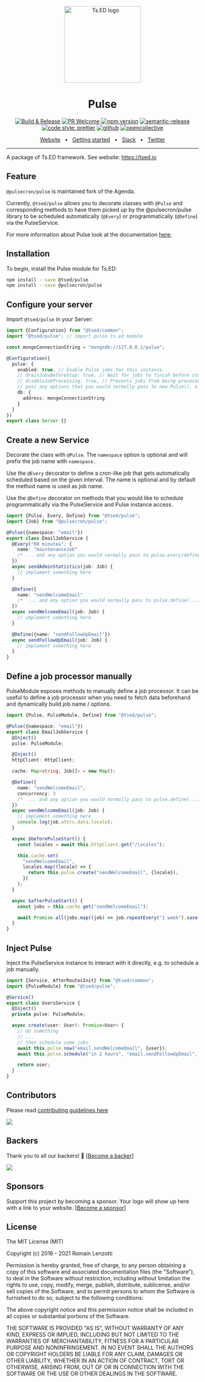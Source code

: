 <p style="text-align: center" align="center">
 <a href="https://tsed.io" target="_blank"><img src="https://tsed.io/tsed-og.png" width="200" alt="Ts.ED logo"/></a>
</p>

<div align="center">

   <h1>Pulse</h1>

[![Build & Release](https://github.com/tsedio/tsed/workflows/Build%20&%20Release/badge.svg)](https://github.com/tsedio/tsed/actions?query=workflow%3A%22Build+%26+Release%22)
[![PR Welcome](https://img.shields.io/badge/PRs-welcome-brightgreen.svg)](https://github.com/tsedio/tsed/blob/master/CONTRIBUTING.md)
[![npm version](https://badge.fury.io/js/%40tsed%2Fcommon.svg)](https://badge.fury.io/js/%40tsed%2Fcommon)
[![semantic-release](https://img.shields.io/badge/%20%20%F0%9F%93%A6%F0%9F%9A%80-semantic--release-e10079.svg)](https://github.com/semantic-release/semantic-release)
[![code style: prettier](https://img.shields.io/badge/code_style-prettier-ff69b4.svg?style=flat-square)](https://github.com/prettier/prettier)
[![github](https://img.shields.io/static/v1?label=Github%20sponsor&message=%E2%9D%A4&logo=GitHub&color=%23fe8e86)](https://github.com/sponsors/romakita)
[![opencollective](https://img.shields.io/static/v1?label=OpenCollective%20sponsor&message=%E2%9D%A4&logo=OpenCollective&color=%23fe8e86)](https://opencollective.com/tsed)

</div>

<div align="center">
  <a href="https://tsed.io/">Website</a>
  <span>&nbsp;&nbsp;•&nbsp;&nbsp;</span>
  <a href="https://tsed.io/getting-started/">Getting started</a>
  <span>&nbsp;&nbsp;•&nbsp;&nbsp;</span>
  <a href="https://api.tsed.io/rest/slack/tsedio/tsed">Slack</a>
  <span>&nbsp;&nbsp;•&nbsp;&nbsp;</span>
  <a href="https://twitter.com/TsED_io">Twitter</a>
</div>

<hr />

A package of Ts.ED framework. See website: https://tsed.io

## Feature

`@pulsecron/pulse` is maintained fork of the Agenda.

Currently, `@tsed/pulse` allows you to decorate classes with `@Pulse` and
corresponding methods to have them picked up by the @pulsecron/pulse library to be
scheduled automatically (`@Every`) or programmatically (`@Define`) via the PulseService.

For more information about Pulse look at the documentation [here](https://github.com/pulsecron/pulse);

## Installation

To begin, install the Pulse module for Ts.ED:

```bash
npm install --save @tsed/pulse
npm install --save @pulsecron/pulse
```

## Configure your server

Import `@tsed/pulse` in your Server:

```typescript
import {Configuration} from "@tsed/common";
import "@tsed/pulse"; // import pulse ts.ed module

const mongoConnectionString = "mongodb://127.0.0.1/pulse";

@Configuration({
  pulse: {
    enabled: true, // Enable Pulse jobs for this instance.
    // drainJobsBeforeStop: true, // Wait for jobs to finish before stopping the pulse process.
    // disableJobProcessing: true, // Prevents jobs from being processed.
    // pass any options that you would normally pass to new Pulse(), e.g.
    db: {
      address: mongoConnectionString
    }
  }
})
export class Server {}
```

## Create a new Service

Decorate the class with `@Pulse`. The `namespace` option is optional and will
prefix the job name with `namespace.`

Use the `@Every` decorator to define a cron-like job that gets automatically
scheduled based on the given interval. The name is optional and by default the
method name is used as job name.

Use the `@Define` decorator on methods that you would like to schedule
programmatically via the PulseService and Pulse instance access.

```ts
import {Pulse, Every, Define} from "@tsed/pulse";
import {Job} from "@pulsecron/pulse";

@Pulse({namespace: "email"})
export class EmailJobService {
  @Every("60 minutes", {
    name: "maintenanceJob"
    /* ... and any option you would normally pass to pulse.every/define */
  })
  async sendAdminStatistics(job: Job) {
    // implement something here
  }

  @Define({
    name: "sendWelcomeEmail"
    /*  ... and any option you would normally pass to pulse.define(...) */
  })
  async sendWelcomeEmail(job: Job) {
    // implement something here
  }

  @Define({name: "sendFollowUpEmail"})
  async sendFollowUpEmail(job: Job) {
    // implement something here
  }
}
```

## Define a job processor manually

PulseModule exposes methods to manually define a job processor. It can be useful to define a job processor when you need to fetch data beforehand and dynamically build job name / options.

```typescript
import {Pulse, PulseModule, Define} from "@tsed/pulse";

@Pulse({namespace: "email"})
export class EmailJobService {
  @Inject()
  pulse: PulseModule;

  @Inject()
  httpClient: HttpClient;

  cache: Map<string, Job[]> = new Map();

  @Define({
    name: "sendWelcomeEmail",
    concurrency: 3
    /*  ... and any option you would normally pass to pulse.define(...) */
  })
  async sendWelcomeEmail(job: Job) {
    // implement something here
    console.log(job.attrs.data.locale);
  }

  async $beforePulseStart() {
    const locales = await this.httpClient.get("/locales");

    this.cache.set(
      "sendWelcomeEmail",
      locales.map((locale) => {
        return this.pulse.create("sendWelcomeEmail", {locale});
      })
    );
  }

  async $afterPulseStart() {
    const jobs = this.cache.get("sendWelcomeEmail");

    await Promise.all(jobs.map((job) => job.repeatEvery("1 week").save()));
  }
}
```

## Inject Pulse

Inject the PulseService instance to interact with it directly, e.g. to schedule
a job manually.

```typescript
import {Service, AfterRoutesInit} from "@tsed/common";
import {PulseModule} from "@tsed/pulse";

@Service()
export class UsersService {
  @Inject()
  private pulse: PulseModule;

  async create(user: User): Promise<User> {
    // do something
    // ...
    // then schedule some jobs
    await this.pulse.now("email.sendWelcomeEmail", {user});
    await this.pulse.schedule("in 2 hours", "email.sendFollowUpEmail", {user});

    return user;
  }
}
```

## Contributors

Please read [contributing guidelines here](https://tsed.io/contributing.html)

<a href="https://github.com/tsedio/tsed/graphs/contributors"><img src="https://opencollective.com/tsed/contributors.svg?width=890" /></a>

## Backers

Thank you to all our backers! 🙏 [[Become a backer](https://opencollective.com/tsed#backer)]

<a href="https://opencollective.com/tsed#backers" target="_blank"><img src="https://opencollective.com/tsed/backers.svg?width=890"></a>

## Sponsors

Support this project by becoming a sponsor. Your logo will show up here with a link to your website. [[Become a sponsor](https://opencollective.com/tsed#sponsor)]

## License

The MIT License (MIT)

Copyright (c) 2016 - 2021 Romain Lenzotti

Permission is hereby granted, free of charge, to any person obtaining a copy of this software and associated documentation files (the "Software"), to deal in the Software without restriction, including without limitation the rights to use, copy, modify, merge, publish, distribute, sublicense, and/or sell copies of the Software, and to permit persons to whom the Software is furnished to do so, subject to the following conditions:

The above copyright notice and this permission notice shall be included in all copies or substantial portions of the Software.

THE SOFTWARE IS PROVIDED "AS IS", WITHOUT WARRANTY OF ANY KIND, EXPRESS OR IMPLIED, INCLUDING BUT NOT LIMITED TO THE WARRANTIES OF MERCHANTABILITY, FITNESS FOR A PARTICULAR PURPOSE AND NONINFRINGEMENT. IN NO EVENT SHALL THE AUTHORS OR COPYRIGHT HOLDERS BE LIABLE FOR ANY CLAIM, DAMAGES OR OTHER LIABILITY, WHETHER IN AN ACTION OF CONTRACT, TORT OR OTHERWISE, ARISING FROM, OUT OF OR IN CONNECTION WITH THE SOFTWARE OR THE USE OR OTHER DEALINGS IN THE SOFTWARE.
